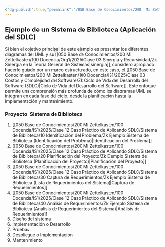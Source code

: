 ```yaml
---
{"dg-publish":true,"permalink":"/050 Base de Conocimientos/200  Mi Zettelkasten/100 Docencia/IS1/2025/Clase 12 Caso Práctico de Aplicando SDLC/Sistema de Biblioteca/Zk Ejemplo de un Sistema de Biblioteca (Aplicación del SDLC)/","tags":["digitalGarden","UML","sdlc"]}
---
```


## Ejemplo de un Sistema de Biblioteca (Aplicación del SDLC)

Si bien el objetivo principal de este ejemplo es presentar los diferentes diagramas del UML y su [[050 Base de Conocimientos/200  Mi Zettelkasten/100 Docencia/Org1/2025/Clase 03 Sinergia y Recursividad/Zk Sinergia en la Teoría General de Sistemas\|sinergia]], considero apropiado hacerlo guiado por un marco estructurado, en este caso, el [[050 Base de Conocimientos/200  Mi Zettelkasten/100 Docencia/IS1/2025/Clase 03 Costos y Complejidad del Software/Zk Ciclo de Vida del Desarrollo del Software (SDLC)\|Ciclo de Vida del Desarrollo del Software]]. Este enfoque permite una comprensión más profunda de cómo los diagramas UML se integran en cada fase del ciclo, desde la planificación hasta la implementación y mantenimiento. 

### Proyecto: Sistema de Biblioteca

 1. [[050 Base de Conocimientos/200  Mi Zettelkasten/100 Docencia/IS1/2025/Clase 12 Caso Práctico de Aplicando SDLC/Sistema de Biblioteca/10 Identificación del Problema/Zk Ejemplo Sistema de Biblioteca (Identificación del Problema)\|Identificación del Problema]]
 2. [[050 Base de Conocimientos/200  Mi Zettelkasten/100 Docencia/IS1/2025/Clase 12 Caso Práctico de Aplicando SDLC/Sistema de Biblioteca/20 Planificación del Proyecto/Zk Ejemplo Sistema de Biblioteca (Planificación del Proyecto)\|Planificación del Proyecto]]
 3. [[050 Base de Conocimientos/200  Mi Zettelkasten/100 Docencia/IS1/2025/Clase 12 Caso Práctico de Aplicando SDLC/Sistema de Biblioteca/30 Captura de Requerimientos/Zk Ejemplo Sistema de Biblioteca (Lista de Requerimientos del Sistema)\|Captura de Requerimientos]]
 4. [[050 Base de Conocimientos/200  Mi Zettelkasten/100 Docencia/IS1/2025/Clase 12 Caso Práctico de Aplicando SDLC/Sistema de Biblioteca/40 Análisis de Requerimientos/Zk Ejemplo Sistema de Biblioteca (Análisis de Requerimientos del Sistema)\|Análisis de Requerimientos]]
 5. Diseño del sistema
 6. Implementación o Desarrollo
 7. Pruebas
 8. Despliegue o Implementación
 9. Mantenimiento